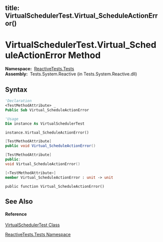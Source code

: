 title: VirtualSchedulerTest.Virtual_ScheduleActionError()
---
# VirtualSchedulerTest.Virtual\_ScheduleActionError Method

**Namespace:**  [ReactiveTests.Tests](ReactiveTests.Tests/ReactiveTests.Tests)  
**Assembly:**  Tests.System.Reactive (in Tests.System.Reactive.dll)

## Syntax

```vb
'Declaration
<TestMethodAttribute> _
Public Sub Virtual_ScheduleActionError
```

```vb
'Usage
Dim instance As VirtualSchedulerTest

instance.Virtual_ScheduleActionError()
```

```csharp
[TestMethodAttribute]
public void Virtual_ScheduleActionError()
```

```c++
[TestMethodAttribute]
public:
void Virtual_ScheduleActionError()
```

```fsharp
[<TestMethodAttribute>]
member Virtual_ScheduleActionError : unit -> unit 
```

```jscript
public function Virtual_ScheduleActionError()
```

## See Also

#### Reference

[VirtualSchedulerTest Class](VirtualSchedulerTest/VirtualSchedulerTest)

[ReactiveTests.Tests Namespace](ReactiveTests.Tests/ReactiveTests.Tests)
